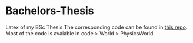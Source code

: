 # Bachelors-Thesis
Latex of my BSc Thesis
The corresponding code can be found in [this repo](https://github.com/JDatPNW/MABE).
Most of the code is avaiable in code > World > PhysicsWorld
